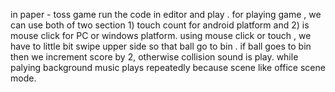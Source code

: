 in paper - toss game run the code in editor and play .
for playing game , we can use both of two section 1) touch count for android platform and 2) is mouse click for PC or windows platform.
using mouse click or touch , we have to little bit swipe upper side so that ball go to bin .
if ball goes to bin then we increment score by 2, otherwise collision sound is play.
while palying background music plays repeatedly because scene like office scene mode.
